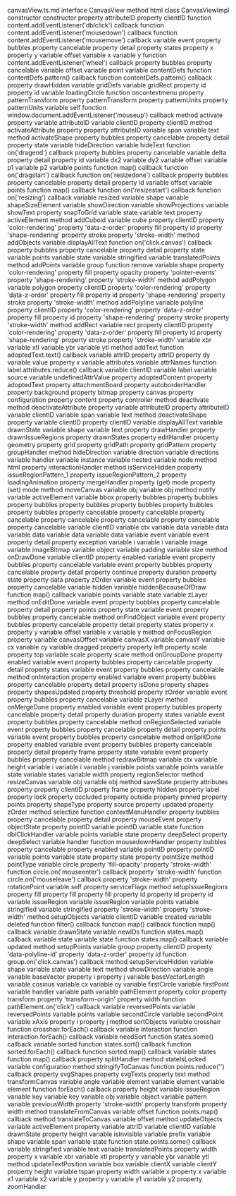 canvasView.ts.md
interface CanvasView
	method html
class CanvasViewImpl
	constructor constructor
		property attributeID
		property clientID
		function content.addEventListener('dblclick') callback
		function content.addEventListener('mousedown') callback
		function content.addEventListener('mousemove') callback
			variable event
				property bubbles
				property cancelable
				property detail
					property states
					property x
					property y
			variable offset
			variable x
			variable y
		function content.addEventListener('wheel') callback
			property bubbles
			property cancelable
			variable offset
			variable point
		variable contentDefs
		function contentDefs.pattern() callback
		function contentDefs.pattern() callback
		property drawHidden
		variable gridDefs
		variable gridRect
		property id
		property id
		variable loadingCircle
		function oncontextmenu
		property patternTransform
		property patternTransform
		property patternUnits
		property patternUnits
		variable self
		function window.document.addEventListener('mouseup') callback
	method activate
		property <unknown>
		variable attributeID
		variable clientID
		property clientID
	method activateAttribute
		property <unknown>
		property attributeID
		variable span
		variable text
	method activateShape
		property bubbles
		property cancelable
		property detail
			property state
		variable hideDirection
		variable hideText
		function on('dragend') callback
			property bubbles
			property cancelable
			variable delta
			property detail
				property id
			variable dx2
			variable dy2
			variable offset
			variable p1
			variable p2
			variable points
				function map() callback
		function on('dragstart') callback
		function on('resizedone') callback
			property bubbles
			property cancelable
			property detail
				property id
			variable offset
			variable points
				function map() callback
		function on('resizestart') callback
		function on('resizing') callback
		variable resized
		variable shape
		variable shapeSizeElement
		variable showDirection
		variable showProjections
		variable showText
		property snapToGrid
		variable state
		variable text
	property activeElement
	method addCuboid
		variable cube
			property clientID
			property 'color-rendering'
			property 'data-z-order'
			property fill
			property id
			property 'shape-rendering'
			property stroke
			property 'stroke-width'
	method addObjects
		variable displayAllText
		function on('click.canvas') callback
			property bubbles
			property cancelable
			property detail
				property state
		variable points
		variable state
		variable stringified
		variable translatedPoints
	method addPoints
		variable group
		function remove
		variable shape
			property 'color-rendering'
			property fill
			property opacity
			property 'pointer-events'
			property 'shape-rendering'
			property 'stroke-width'
	method addPolygon
		variable polygon
			property clientID
			property 'color-rendering'
			property 'data-z-order'
			property fill
			property id
			property 'shape-rendering'
			property stroke
			property 'stroke-width'
	method addPolyline
		variable polyline
			property clientID
			property 'color-rendering'
			property 'data-z-order'
			property fill
			property id
			property 'shape-rendering'
			property stroke
			property 'stroke-width'
	method addRect
		variable rect
			property clientID
			property 'color-rendering'
			property 'data-z-order'
			property fill
			property id
			property 'shape-rendering'
			property stroke
			property 'stroke-width'
		variable xbr
		variable xtl
		variable ybr
		variable ytl
	method addText
		function adoptedText.text() callback
			variable attrID
			property attrID
			property dy
			variable value
			property x
		variable attributes
		variable attrNames
			function label.attributes.reduce() callback
		variable clientID
		variable label
		variable source
		variable undefinedAttrValue
	property adoptedContent
	property adoptedText
	property attachmentBoard
	property autoborderHandler
	property background
	property bitmap
	property canvas
	property configuration
	property content
	property controller
	method deactivate
	method deactivateAttribute
		property <unknown>
		variable attributeID
		property attributeID
		variable clientID
		variable span
		variable text
	method deactivateShape
		property <unknown>
		variable clientID
		property clientID
		variable displayAllText
		variable drawnState
		variable shape
		variable text
	property drawHandler
	property drawnIssueRegions
	property drawnStates
	property editHandler
	property geometry
	property grid
	property gridPath
	property gridPattern
	property groupHandler
	method hideDirection
		variable direction
		variable directions
		variable handler
		variable instance
		variable nested
		variable node
	method html
	property interactionHandler
	method isServiceHidden
	property issueRegionPattern_1
	property issueRegionPattern_2
	property loadingAnimation
	property mergeHandler
	property (get) mode
	property (set) mode
	method moveCanvas
		variable obj
		variable obj
	method notify
		variable activeElement
		variable bbox
		property bubbles
		property bubbles
		property bubbles
		property bubbles
		property bubbles
		property bubbles
		property bubbles
		property cancelable
		property cancelable
		property cancelable
		property cancelable
		property cancelable
		property cancelable
		property cancelable
		variable clientID
		variable ctx
		variable data
		variable data
		variable data
		variable data
		variable data
		variable event
		variable event
			property detail
				property exception
		variable i
		variable i
		variable image
		variable imageBitmap
		variable object
		variable padding
		variable size
	method onDrawDone
		variable clientID
		property enabled
		variable event
			property bubbles
			property cancelable
		variable event
			property bubbles
			property cancelable
			property detail
				property continue
				property duration
				property state
					property data
					property zOrder
		variable event
			property bubbles
			property cancelable
		variable hidden
		variable hiddenBecauseOfDraw
			function map() callback
		variable points
		variable state
		variable zLayer
	method onEditDone
		variable event
			property bubbles
			property cancelable
			property detail
				property points
				property state
		variable event
			property bubbles
			property cancelable
	method onFindObject
		variable event
			property bubbles
			property cancelable
			property detail
				property states
				property x
				property y
		variable offset
		variable x
		variable y
	method onFocusRegion
		property <unknown>
		variable canvasOffset
		variable canvasX
		variable canvasY
		variable cx
		variable cy
		variable dragged
			property <unknown>
			property left
			property scale
			property top
		variable scale
		property scale
	method onGroupDone
		property enabled
		variable event
			property bubbles
			property cancelable
			property detail
				property states
		variable event
			property bubbles
			property cancelable
	method onInteraction
		property enabled
		variable event
			property bubbles
			property cancelable
			property detail
				property isDone
				property shapes
				property shapesUpdated
				property threshold
				property zOrder
		variable event
			property bubbles
			property cancelable
		variable zLayer
	method onMergeDone
		property enabled
		variable event
			property bubbles
			property cancelable
			property detail
				property duration
				property states
		variable event
			property bubbles
			property cancelable
	method onRegionSelected
		variable event
			property bubbles
			property cancelable
			property detail
				property points
		variable event
			property bubbles
			property cancelable
	method onSplitDone
		property enabled
		variable event
			property bubbles
			property cancelable
			property detail
				property frame
				property state
		variable event
			property bubbles
			property cancelable
	method redrawBitmap
		variable ctx
		variable height
		variable i
		variable i
		variable j
		variable points
		variable points
		variable state
		variable states
		variable width
	property regionSelector
	method resizeCanvas
		variable obj
		variable obj
	method saveState
		property attributes
			property <unknown>
		property clientID
		property frame
		property hidden
		property label
		property lock
		property occluded
		property outside
		property pinned
		property points
		property shapeType
		property source
		property updated
		property zOrder
	method selectize
		function contextMenuHandler
			property bubbles
			property cancelable
			property detail
				property mouseEvent
				property objectState
				property pointID
			variable pointID
			variable state
		function dblClickHandler
			variable points
			variable state
		property deepSelect
		property deepSelect
		variable handler
		function mousedownHandler
			property bubbles
			property cancelable
			property enabled
			variable pointID
			property pointID
			variable points
			variable state
			property state
		property pointSize
		method pointType
			variable circle
				property 'fill-opacity'
				property 'stroke-width'
			function circle.on('mouseenter') callback
				property 'stroke-width'
			function circle.on('mouseleave') callback
				property 'stroke-width'
		property rotationPoint
		variable self
	property serviceFlags
	method setupIssueRegions
		property fill
		property fill
		property fill
		property id
		property id
		property id
		variable issueRegion
		variable issueRegion
		variable points
		variable stringified
		variable stringified
		property 'stroke-width'
		property 'stroke-width'
	method setupObjects
		variable clientID
		variable created
		variable deleted
			function filter() callback
			function map() callback
			function map() callback
		variable drawnState
		variable newIDs
			function states.map() callback
		variable state
		variable state
		function states.map() callback
		variable updated
	method setupPoints
		variable group
			property clientID
			property 'data-polyline-id'
			property 'data-z-order'
			property id
		function group.on('click.canvas') callback
	method setupServiceHidden
		variable shape
		variable state
		variable text
	method showDirection
		variable angle
		variable baseVector
			property i
			property j
		variable baseVectorLength
		variable cosinus
		variable cx
		variable cy
		variable firstCircle
		variable firstPoint
		variable handler
		variable path
		variable pathElement
			property color
			property transform
			property 'transform-origin'
			property width
		function pathElement.on('click') callback
			variable reversedPoints
			variable reversedPoints
		variable points
		variable secondCircle
		variable secondPoint
		variable xAxis
			property i
			property j
	method sortObjects
		variable crosshair
		function crosshair.forEach() callback
		variable interaction
		function interaction.forEach() callback
		variable needSort
			function states.some() callback
		variable sorted
			function states.sort() callback
		function sorted.forEach() callback
		function sorted.map() callback
		variable states
			function map() callback
	property splitHandler
	method stateIsLocked
		variable configuration
	method stringifyToCanvas
		function points.reduce('') callback
	property svgShapes
	property svgTexts
	property text
	method transformCanvas
		variable angle
		variable element
		variable element
		variable element
		function forEach() callback
		property height
		variable issueRegion
		variable key
		variable key
		variable obj
		variable object
		variable pattern
		variable previousWidth
		property 'stroke-width'
		property transform
		property width
	method translateFromCanvas
		variable offset
		function points.map() callback
	method translateToCanvas
		variable offset
	method updateObjects
		variable activeElement
			property <unknown>
		variable attrID
		variable clientID
		variable drawnState
		property height
		variable isInvisible
		variable prefix
		variable shape
		variable span
		variable state
		function state.points.some() callback
		variable stringified
		variable text
		variable translatedPoints
		property width
		property x
		variable xbr
		variable xtl
		property y
		variable ybr
		variable ytl
	method updateTextPosition
		variable box
		variable clientX
		variable clientY
		property height
		variable tspan
		property width
		variable x
		property x
		variable x1
		variable x2
		variable y
		property y
		variable y1
		variable y2
	property zoomHandler
